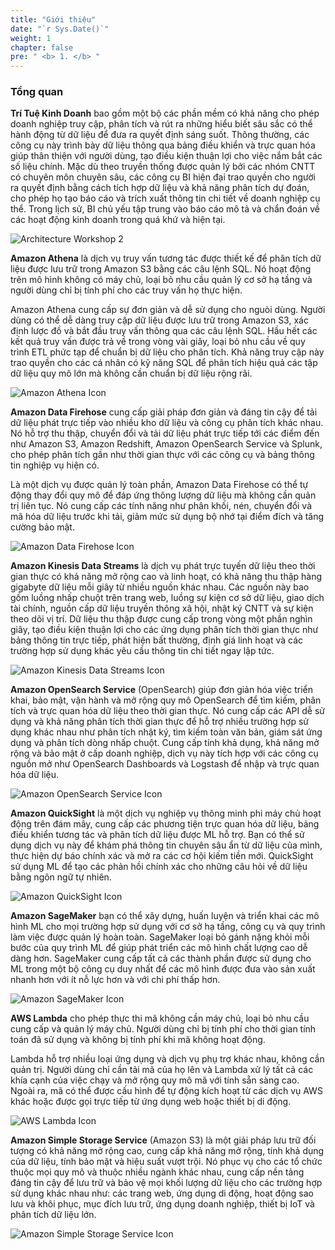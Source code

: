 ```yaml
---
title: "Giới thiệu"
date: "`r Sys.Date()`"
weight: 1
chapter: false
pre: " <b> 1. </b> "
---
```


### Tổng quan

**Trí Tuệ Kinh Doanh** bao gồm một bộ các phần mềm có khả năng cho phép doanh nghiệp truy cập, phân tích và rút ra những hiểu biết sâu sắc có thể hành động từ dữ liệu để đưa ra quyết định sáng suốt. Thông thường, các công cụ này trình bày dữ liệu thông qua bảng điều khiển và trực quan hóa giúp thân thiện với người dùng, tạo điều kiện thuận lợi cho việc nắm bắt các số liệu chính. Mặc dù theo truyền thống được quản lý bởi các nhóm CNTT có chuyên môn chuyên sâu, các công cụ BI hiện đại trao quyền cho người ra quyết định bằng cách tích hợp dữ liệu và khả năng phân tích dự đoán, cho phép họ tạo báo cáo và trích xuất thông tin chi tiết về doanh nghiệp cụ thể. Trong lịch sử, BI chủ yếu tập trung vào báo cáo mô tả và chẩn đoán về các hoạt động kinh doanh trong quá khứ và hiện tại.

![Architecture Workshop 2](/ws2-bussiness-intelligence-system-aws/images/1-Introduce/archmain.png?featherlight=false&width=70pc)

**Amazon Athena** là dịch vụ truy vấn tương tác được thiết kế để phân tích dữ liệu được lưu trữ trong Amazon S3 bằng các câu lệnh SQL. Nó hoạt động trên mô hình không có máy chủ, loại bỏ nhu cầu quản lý cơ sở hạ tầng và người dùng chỉ bị tính phí cho các truy vấn họ thực hiện.

Amazon Athena cung cấp sự đơn giản và dễ sử dụng cho nguòi dùng. Người dùng có thể dễ dàng truy cập dữ liệu được lưu trữ trong Amazon S3, xác định lược đồ và bắt đầu truy vấn thông qua các câu lệnh SQL. Hầu hết các kết quả truy vấn được trả về trong vòng vài giây, loại bỏ nhu cầu về quy trình ETL phức tạp để chuẩn bị dữ liệu cho phân tích. Khả năng truy cập này trao quyền cho các cá nhân có kỹ năng SQL để phân tích hiệu quả các tập dữ liệu quy mô lớn mà không cần chuẩn bị dữ liệu rộng rãi.

![Amazon Athena Icon](/ws2-bussiness-intelligence-system-aws/images/1-Introduce/athenaicon.png?featherlight=false&width=8pc)

**Amazon Data Firehose** cung cấp giải pháp đơn giản và đáng tin cậy để tải dữ liệu phát trực tiếp vào nhiều kho dữ liệu và công cụ phân tích khác nhau. Nó hỗ trợ thu thập, chuyển đổi và tải dữ liệu phát trực tiếp tới các điểm đến như Amazon S3, Amazon Redshift, Amazon OpenSearch Service và Splunk, cho phép phân tích gần như thời gian thực với các công cụ và bảng thông tin nghiệp vụ hiện có.

Là một dịch vụ được quản lý toàn phần, Amazon Data Firehose có thể tự động thay đổi quy mô để đáp ứng thông lượng dữ liệu mà không cần quản trị liên tục. Nó cung cấp các tính năng như phân khối, nén, chuyển đổi và mã hóa dữ liệu trước khi tải, giảm mức sử dụng bộ nhớ tại điểm đích và tăng cường bảo mật.

![Amazon Data Firehose Icon](/ws2-bussiness-intelligence-system-aws/images/1-Introduce/datafirehoseicon.png?featherlight=false&width=12pc)

**Amazon Kinesis Data Streams** là dịch vụ phát trực tuyến dữ liệu theo thời gian thực có khả năng mở rộng cao và linh hoạt, có khả năng thu thập hàng gigabyte dữ liệu mỗi giây từ nhiều nguồn khác nhau. Các nguồn này bao gồm luồng nhấp chuột trên trang web, luồng sự kiện cơ sở dữ liệu, giao dịch tài chính, nguồn cấp dữ liệu truyền thông xã hội, nhật ký CNTT và sự kiện theo dõi vị trí. Dữ liệu thu thập được cung cấp trong vòng một phần nghìn giây, tạo điều kiện thuận lợi cho các ứng dụng phân tích thời gian thực như bảng thông tin trực tiếp, phát hiện bất thường, định giá linh hoạt và các trường hợp sử dụng khác yêu cầu thông tin chi tiết ngay lập tức.

![Amazon Kinesis Data Streams Icon](/ws2-bussiness-intelligence-system-aws/images/1-Introduce/datastreamicon.png?featherlight=false&width=12pc)

**Amazon OpenSearch Service** (OpenSearch) giúp đơn giản hóa việc triển khai, bảo mật, vận hành và mở rộng quy mô OpenSearch để tìm kiếm, phân tích và trực quan hóa dữ liệu theo thời gian thực. Nó cung cấp các API dễ sử dụng và khả năng phân tích thời gian thực để hỗ trợ nhiều trường hợp sử dụng khác nhau như phân tích nhật ký, tìm kiếm toàn văn bản, giám sát ứng dụng và phân tích dòng nhấp chuột. Cung cấp tính khả dụng, khả năng mở rộng và bảo mật ở cấp doanh nghiệp, dịch vụ này tích hợp với các công cụ nguồn mở như OpenSearch Dashboards và Logstash để nhập và trực quan hóa dữ liệu.

![Amazon OpenSearch Service Icon](/ws2-bussiness-intelligence-system-aws/images/1-Introduce/opensearchicon.png?featherlight=false&width=12pc)

**Amazon QuickSight** là một dịch vụ nghiệp vụ thông minh phi máy chủ hoạt động trên đám mây, cung cấp các phương tiện trực quan hóa dữ liệu, bảng điều khiển tương tác và phân tích dữ liệu được ML hỗ trợ. Bạn có thể sử dụng dịch vụ này để khám phá thông tin chuyên sâu ẩn từ dữ liệu của mình, thực hiện dự báo chính xác và mở ra các cơ hội kiếm tiền mới. QuickSight sử dụng ML để tạo các phản hồi chính xác cho những câu hỏi về dữ liệu bằng ngôn ngữ tự nhiên.

![Amazon QuickSight Icon](/ws2-bussiness-intelligence-system-aws/images/1-Introduce/quicksighticon.png?featherlight=false&width=8pc)

**Amazon SageMaker** bạn có thể xây dựng, huấn luyện và triển khai các mô hình ML cho mọi trường hợp sử dụng với cơ sở hạ tầng, công cụ và quy trình làm việc được quản lý hoàn toàn. SageMaker loại bỏ gánh nặng khỏi mỗi bước của quy trình ML để giúp phát triển các mô hình chất lượng cao dễ dàng hơn. SageMaker cung cấp tất cả các thành phần được sử dụng cho ML trong một bộ công cụ duy nhất để các mô hình được đưa vào sản xuất nhanh hơn với ít nỗ lực hơn và với chi phí thấp hơn.

![Amazon SageMaker Icon](/ws2-bussiness-intelligence-system-aws/images/1-Introduce/sagemakericon.png?featherlight=false&width=8pc)

**AWS Lambda** cho phép thực thi mã không cần máy chủ, loại bỏ nhu cầu cung cấp và quản lý máy chủ. Người dùng chỉ bị tính phí cho thời gian tính toán đã sử dụng và không bị tính phí khi mã không hoạt động.

Lambda hỗ trợ nhiều loại ứng dụng và dịch vụ phụ trợ khác nhau, không cần quản trị. Người dùng chỉ cần tải mã của họ lên và Lambda xử lý tất cả các khía cạnh của việc chạy và mở rộng quy mô mã với tính sẵn sàng cao. Ngoài ra, mã có thể được cấu hình để tự động kích hoạt từ các dịch vụ AWS khác hoặc được gọi trực tiếp từ ứng dụng web hoặc thiết bị di động.

![AWS Lambda Icon](/ws2-bussiness-intelligence-system-aws/images/1-Introduce/lambdaicon.png?featherlight=false&width=8pc)

**Amazon Simple Storage Service** (Amazon S3) là một giải pháp lưu trữ đối tượng có khả năng mở rộng cao, cung cấp khả năng mở rộng, tính khả dụng của dữ liệu, tính bảo mật và hiệu suất vượt trội. Nó phục vụ cho các tổ chức thuộc mọi quy mô và thuộc nhiều ngành khác nhau, cung cấp nền tảng đáng tin cậy để lưu trữ và bảo vệ mọi khối lượng dữ liệu cho các trường hợp sử dụng khác nhau như: các trang web, ứng dụng di động, hoạt động sao lưu và khôi phục, mục đích lưu trữ, ứng dụng doanh nghiệp, thiết bị IoT và phân tích dữ liệu lớn.

![Amazon Simple Storage Service Icon](/ws2-bussiness-intelligence-system-aws/images/1-Introduce/s3icon.png?featherlight=false&width=7pc)
